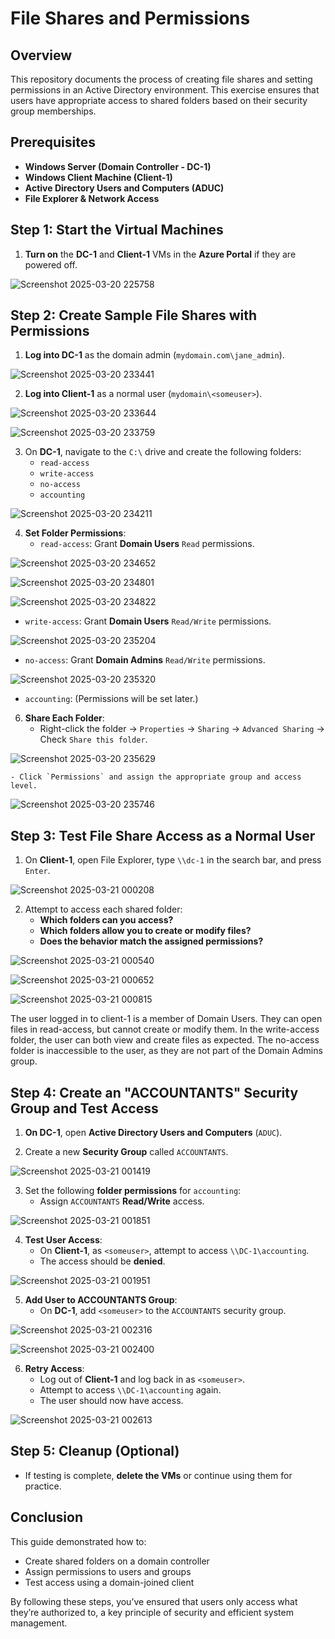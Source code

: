# File Shares and Permissions

## Overview
This repository documents the process of creating file shares and setting permissions in an Active Directory environment. This exercise ensures that users have appropriate access to shared folders based on their security group memberships.

## Prerequisites
- **Windows Server (Domain Controller - DC-1)**
- **Windows Client Machine (Client-1)**
- **Active Directory Users and Computers (ADUC)**
- **File Explorer & Network Access**

## Step 1: Start the Virtual Machines
1. **Turn on** the **DC-1** and **Client-1** VMs in the **Azure Portal** if they are powered off.

![Screenshot 2025-03-20 225758](https://github.com/user-attachments/assets/301c19cf-30f7-4a12-8a28-2e7a4691adf7)

## Step 2: Create Sample File Shares with Permissions
1. **Log into DC-1** as the domain admin (`mydomain.com\jane_admin`).

![Screenshot 2025-03-20 233441](https://github.com/user-attachments/assets/8fa19a56-7f62-4f42-b32c-9b64c9d7b7a2)

2. **Log into Client-1** as a normal user (`mydomain\<someuser>`).

![Screenshot 2025-03-20 233644](https://github.com/user-attachments/assets/7ba86ce7-22e2-45fe-ad52-0aebad480169)

![Screenshot 2025-03-20 233759](https://github.com/user-attachments/assets/d623d749-c085-4ec7-864f-a557f2cb58f4)

3. On **DC-1**, navigate to the `C:\` drive and create the following folders:
   - `read-access`
   - `write-access`
   - `no-access`
   - `accounting`

![Screenshot 2025-03-20 234211](https://github.com/user-attachments/assets/4c54ea53-362c-4200-8468-69726db3b97d)

4. **Set Folder Permissions**:
   - `read-access`: Grant **Domain Users** `Read` permissions.
 
![Screenshot 2025-03-20 234652](https://github.com/user-attachments/assets/911c3250-96c2-43ca-8dd0-6d9226389cff)

![Screenshot 2025-03-20 234801](https://github.com/user-attachments/assets/22f20ece-394f-4fba-9ec8-b409ae5d02ee)

![Screenshot 2025-03-20 234822](https://github.com/user-attachments/assets/49133f98-3c54-442e-8cf7-886c9e260af1)


   - `write-access`: Grant **Domain Users** `Read/Write` permissions.

![Screenshot 2025-03-20 235204](https://github.com/user-attachments/assets/b0b5ab9a-b790-477e-aa15-817ba3276c7f)


   - `no-access`: Grant **Domain Admins** `Read/Write` permissions.

![Screenshot 2025-03-20 235320](https://github.com/user-attachments/assets/02fb5205-655a-40de-9705-f60b177e2ca5)


   - `accounting`: (Permissions will be set later.)


6. **Share Each Folder**:
   - Right-click the folder → `Properties` → `Sharing` → `Advanced Sharing` → Check `Share this folder`.

![Screenshot 2025-03-20 235629](https://github.com/user-attachments/assets/8d2b6b49-4a33-4e52-89ad-804abe01b5cc)


    - Click `Permissions` and assign the appropriate group and access level.

![Screenshot 2025-03-20 235746](https://github.com/user-attachments/assets/868ee201-40b4-4f49-9c08-a517405cdb71)


## Step 3: Test File Share Access as a Normal User

1. On **Client-1**, open File Explorer, type `\\dc-1` in the search bar, and press `Enter`.

![Screenshot 2025-03-21 000208](https://github.com/user-attachments/assets/5dc9d15d-e238-4638-8357-2161baf5a52b)


2. Attempt to access each shared folder:
   - **Which folders can you access?**
   - **Which folders allow you to create or modify files?**
   - **Does the behavior match the assigned permissions?**

![Screenshot 2025-03-21 000540](https://github.com/user-attachments/assets/b6e3f90b-5f43-44e0-8e2d-0a9a2e38562f)

![Screenshot 2025-03-21 000652](https://github.com/user-attachments/assets/ed3a575d-6840-4b1a-ab58-dca07d217bbe)

![Screenshot 2025-03-21 000815](https://github.com/user-attachments/assets/599e3421-24b9-41f4-b250-051e68708429)


The user logged in to client-1 is a member of Domain Users. They can open files in read-access, but cannot create or modify them. In the write-access folder, the user can both view and create files as expected. The no-access folder is inaccessible to the user, as they are not part of the Domain Admins group.
## Step 4: Create an "ACCOUNTANTS" Security Group and Test Access

1. **On DC-1**, open **Active Directory Users and Computers** (`ADUC`).

2. Create a new **Security Group** called `ACCOUNTANTS`.

![Screenshot 2025-03-21 001419](https://github.com/user-attachments/assets/1eac2c98-790b-4fda-932b-b125631bfb33)


3. Set the following **folder permissions** for `accounting`:
   - Assign `ACCOUNTANTS` **Read/Write** access.

![Screenshot 2025-03-21 001851](https://github.com/user-attachments/assets/93fb5e6e-dffc-4a54-bd69-371d9a90ca5e)

4. **Test User Access**:
   - On **Client-1**, as `<someuser>`, attempt to access `\\DC-1\accounting`.
   - The access should be **denied**.

![Screenshot 2025-03-21 001951](https://github.com/user-attachments/assets/795aa33c-723f-4877-91dd-b2943a6e8080)


5. **Add User to ACCOUNTANTS Group**:
   - On **DC-1**, add `<someuser>` to the `ACCOUNTANTS` security group.

![Screenshot 2025-03-21 002316](https://github.com/user-attachments/assets/6939bf5b-a730-4e1d-84a5-057d85e2f863)

![Screenshot 2025-03-21 002400](https://github.com/user-attachments/assets/633b874d-2678-43f0-be7f-ac8c34b0633f)


6. **Retry Access**:
   - Log out of **Client-1** and log back in as `<someuser>`.
   - Attempt to access `\\DC-1\accounting` again.
   - The user should now have access.

![Screenshot 2025-03-21 002613](https://github.com/user-attachments/assets/4527188d-0940-413a-b521-61ed3aaac5a1)


## Step 5: Cleanup (Optional)
- If testing is complete, **delete the VMs** or continue using them for practice.



## Conclusion
This guide demonstrated how to:
- Create shared folders on a domain controller
- Assign permissions to users and groups
- Test access using a domain-joined client

By following these steps, you’ve ensured that users only access what they’re authorized to, a key principle of security and efficient system management.
